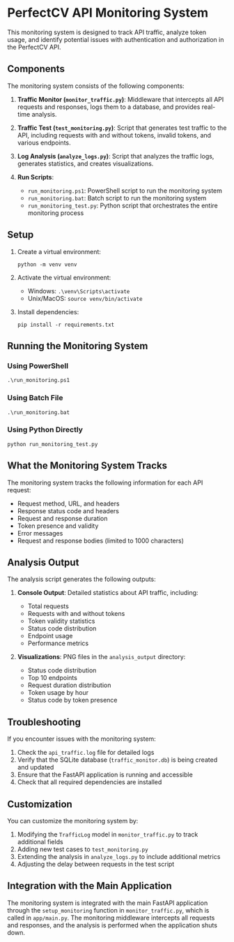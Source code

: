# PerfectCV API Monitoring System

This monitoring system is designed to track API traffic, analyze token usage, and identify potential issues with authentication and authorization in the PerfectCV API.

## Components

The monitoring system consists of the following components:

1. **Traffic Monitor (`monitor_traffic.py`)**: Middleware that intercepts all API requests and responses, logs them to a database, and provides real-time analysis.

2. **Traffic Test (`test_monitoring.py`)**: Script that generates test traffic to the API, including requests with and without tokens, invalid tokens, and various endpoints.

3. **Log Analysis (`analyze_logs.py`)**: Script that analyzes the traffic logs, generates statistics, and creates visualizations.

4. **Run Scripts**:
   - `run_monitoring.ps1`: PowerShell script to run the monitoring system
   - `run_monitoring.bat`: Batch script to run the monitoring system
   - `run_monitoring_test.py`: Python script that orchestrates the entire monitoring process

## Setup

1. Create a virtual environment:
   ```
   python -m venv venv
   ```

2. Activate the virtual environment:
   - Windows: `.\venv\Scripts\activate`
   - Unix/MacOS: `source venv/bin/activate`

3. Install dependencies:
   ```
   pip install -r requirements.txt
   ```

## Running the Monitoring System

### Using PowerShell

```
.\run_monitoring.ps1
```

### Using Batch File

```
.\run_monitoring.bat
```

### Using Python Directly

```
python run_monitoring_test.py
```

## What the Monitoring System Tracks

The monitoring system tracks the following information for each API request:

- Request method, URL, and headers
- Response status code and headers
- Request and response duration
- Token presence and validity
- Error messages
- Request and response bodies (limited to 1000 characters)

## Analysis Output

The analysis script generates the following outputs:

1. **Console Output**: Detailed statistics about API traffic, including:
   - Total requests
   - Requests with and without tokens
   - Token validity statistics
   - Status code distribution
   - Endpoint usage
   - Performance metrics

2. **Visualizations**: PNG files in the `analysis_output` directory:
   - Status code distribution
   - Top 10 endpoints
   - Request duration distribution
   - Token usage by hour
   - Status code by token presence

## Troubleshooting

If you encounter issues with the monitoring system:

1. Check the `api_traffic.log` file for detailed logs
2. Verify that the SQLite database (`traffic_monitor.db`) is being created and updated
3. Ensure that the FastAPI application is running and accessible
4. Check that all required dependencies are installed

## Customization

You can customize the monitoring system by:

1. Modifying the `TrafficLog` model in `monitor_traffic.py` to track additional fields
2. Adding new test cases to `test_monitoring.py`
3. Extending the analysis in `analyze_logs.py` to include additional metrics
4. Adjusting the delay between requests in the test script

## Integration with the Main Application

The monitoring system is integrated with the main FastAPI application through the `setup_monitoring` function in `monitor_traffic.py`, which is called in `app/main.py`. The monitoring middleware intercepts all requests and responses, and the analysis is performed when the application shuts down. 